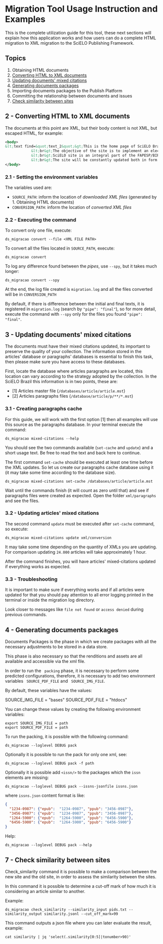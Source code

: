 # Migration Tool Usage Instruction and Examples

This is the complete utilization guide for this tool, these next sections will explain how this application works and how users can do a complete HTML migration to XML migration to the SciELO Publishing Framework.

## Topics
1. Obtaining HTML documents
2. [Converting HTML to XML documents](#2-\--converting-html-to-xml-documents)
3. [Updating documents' mixed citations](#3-\--updating-documents-mixed-citations)
4. [Generating documents packages](#4-\--generating-documents-packages)
5. Importing documents packages to the Publish Platform
6. Committing the relationship between documents and issues
7. [Check similarity between sites](#7-\--check-similarity-between-sites)

## 2 - Converting HTML to XML documents

The documents at this point are XML, but their body content is not XML, but escaped HTML, for example:

```xml
<body>
&lt;text find=&quot;text_2&quot;&gt;This is the home page of SciELO Brasil Site.&lt;br&gt;
			&lt;br&gt;The objective of the site is to implement an electronic virtual library, providing full access to a collection of serial titles, a collection of issues from individual serial titles, as well as to the full text of articles. The access to both serial titles and articles is available via indexes and search forms.&lt;br&gt;
			&lt;br&gt;SciELO site is an integral part of the FAPESP/BIREME/CNPq Project and it is an application of the methodology being developed by the project, particularly the Internet Interface module.&lt;br&gt;
			&lt;br&gt;The site will be constantly updated both in form and content, according to the project's advancements.&lt;/text&gt;
</body>
```

### 2.1 - Setting the environment variables

The variables used are:

- `SOURCE_PATH`: inform the location of _downloaded XML files_ (generated by 1. Obtaining HTML documents)
- `CONVERSION_PATH`: inform the location of _converted XML files_


### 2.2 - Executing the command

To convert only one file, execute:
```shell
ds_migracao convert --file <XML FILE PATH>
```

To convert all the files located in `SOURCE_PATH`, execute:
```shell
ds_migracao convert
```

To log any difference found between the _pipes_, use `--spy`, but it takes much longer:
```shell
ds_migracao convert --spy
```

At the end, the log file created is `migration.log` and all the files converted will be in `CONVERSION_PATH`

By default, if there is difference between the initial and final texts, it is registered in `migration.log` (search by `"pipe": "final"`), so for more detail, execute the command with `--spy` only for the files you found `"pipe": "final"`.


## 3 - Updating documents' mixed citations

The documents must have their mixed citations updated, its important to preserve the quality of your collection. The information stored in the articles' database or paragraphs' databases is essential to finish this task, then please make sure you have access to these databases.

First, locate the database where articles paragraphs are located, this location can vary according to the strategy adopted by the collection. In the SciELO Brazil this information is in two points, these are:
- [1] Articles master file (`/databases/article/article.mst`)
- [2] Articles paragraphs files (`/database/article/p/**/*.mst`)

### 3.1 - Creating paragraphs cache

For this guide, we will work with the first option [1] then all examples will use this source as the paragraphs database. In your terminal execute the command:

```shell
ds_migracao mixed-citations --help
```

You should see the two commands available (`set-cache` and `update`) and a short usage text. Be free to read the text and back here to continue.

The first command `set-cache` should be executed at least one time before the XML updates. So let us create our paragraphs cache database using it (it may take some time according to the database size).

```shell
ds_migracao mixed-citations set-cache /databases/article/article.mst
```

Wait until the commands finish (it will count as zero until that) and see if paragraphs files were created as expected. Open the folder `xml/paragraphs` and see the files.

### 3.2 - Updating articles' mixed citations

The second command `update` must be executed after `set-cache` command, so execute:
```shell
ds_migracao mixed-citations update xml/conversion
```

It may take some time depending on the quantity of XMLs you are updating. For comparison updating `24.000` articles will take approximately 1 hour.

After the command finishes, you will have articles' mixed-citations updated if everything works as expected.

### 3.3 - Troubleshooting

It is important to make sure if everything works and if all articles were updated for that you should pay attention to all error logging printed in the terminal or inside the migration log directory.

Look closer to messages like `file not found` or `access denied` during previous commands.

## 4 - Generating documents packages

Documents Packages is the phase in which we create packages with all the necessary adjustments to be stored in a data store.

This phase is also necessary so that the renditions and assets are all available and accessible via the xml file.

In order to run the `` packing`` phase, it is necessary to perform some predicted configurations, therefore, it is necessary to add two environment variables `` SOURCE_PDF_FILE`` and `` SOURCE_IMG_FILE``.

By default, these variables have the values:

SOURCE_IMG_FILE = "bases"
SOURCE_PDF_FILE = "htdocs"

You can change these values by creating the following environment variables:

```shell
export SOURCE_IMG_FILE = path
export SOURCE_PDF_FILE = path
```

To run the packing, it is possible with the following command:

```shell
ds_migracao --loglevel DEBUG pack
```

Optionally it is possible to run the pack for only one xml, see:

```shell
ds_migracao --loglevel DEBUG pack -f path
```

Optionally it is possible add `<issn/>` to the packages which the `issn` elements are missing:

```shell
ds_migracao --loglevel DEBUG pack --issns-jsonfile issns.json
```

where `issns.json` content format is like:
```json
{
  "1234-0987": {"epub":  "1234-0987", "ppub": "3456-0987"},
  "3456-0987": {"epub":  "1234-0987", "ppub": "3456-0987"},
  "1264-5900": {"epub":  "1264-5900", "ppub": "6456-5900"},
  "6456-5900": {"epub":  "1264-5900", "ppub": "6456-5900"}
}

```

Help:

```shell
ds_migracao --loglevel DEBUG pack --help
```

## 7 - Check similarity between sites


Check_similarity command it is possible to make a comparison between the new site and the old site, in order to assess the similarity between the sites.

In this command it is possible to determine a cut-off mark of how much it is considering an article similar to another.

Example:

```shell
ds_migracao check_similarity --similarity_input pids.txt --similarity_output similarity.jsonl --cut_off_mark=99
```

This command outputs a json file where you can later evaluate the result, example:

```shell
cat similarity | jq 'select(.similarity[0:5]|tonumber>90)'
```
